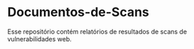 # Documentos-de-Scans
Esse repositório contém relatórios de resultados de scans de vulnerabilidades web.
